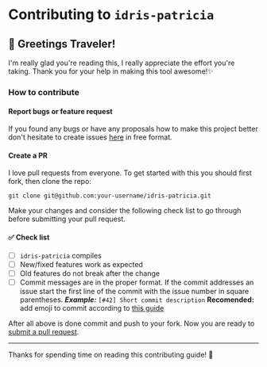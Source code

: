 # Contributing to `idris-patricia`

## :wave: Greetings Traveler!

I'm really glad you're reading this, I really appreciate the effort you're taking. Thank you for your help in making this tool awesome!:sparkles:

### How to contribute
#### Report bugs or feature request
If you found any bugs or have any proposals how to make this project better don't hesitate to create issues [here](https://github.com/ChShersh/idris-patricia/issues/new) in free format.

#### Create a PR
I love pull requests from everyone.
To get started with this you should first fork, then clone the repo:

    git clone git@github.com:your-username/idris-patricia.git

Make your changes and consider the following check list to go through before submitting your pull request.

#### :white_check_mark: Check list
- [ ] `idris-patricia` compiles
- [ ] New/fixed features work as expected
- [ ] Old features do not break after the change
- [ ] Commit messages are in the proper format. If the commit addresses an issue start the first line of the commit with the issue number in square parentheses.
    **_Example:_** `[#42] Short commit description`
    __Recomended:__ add emoji to commit according to [this guide](https://github.com/slashsBin/styleguide-git-commit-message)

After all above is done commit and push to your fork.
Now you are ready to [submit a pull request][pr].


----------
Thanks for spending time on reading this contributing guide! :sparkling_heart:

[pr]: https://github.com/ChShersh/idris-patricia/compare/
